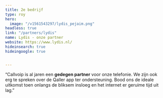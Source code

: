 ```yaml
---
title: 2e bedrijf
type: roy
hero:
  image: "/v1561543297/lydis_pejaim.png"
headless: true
link: "/partners/lydis"
name: Lydis - onze partner
website: https://www.lydis.nl/
hideinsearch: true
hideingoogle: true


---
```

“Callvoip is al jaren een **gedegen partner** voor onze telefonie. We zijn ook erg te spreken over de Qaller app ter ondersteuning. Bood ons de ideale uitkomst toen onlangs de bliksem insloeg en het internet er geruime tijd uit lag.”
